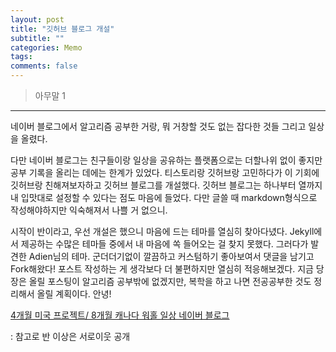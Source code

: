 ```yaml
---
layout: post
title: "깃허브 블로그 개설"
subtitle: ""
categories: Memo
tags:
comments: false
---
```


> 아무말 1

---

네이버 블로그에서 알고리즘 공부한 거랑, 뭐 거창할 것도 없는 잡다한 것들 그리고 일상을 올렸다.

다만 네이버 블로그는 친구들이랑 일상을 공유하는 플랫폼으로는 더할나위 없이 좋지만 공부 기록을 올리는 데에는 한계가 있었다. 티스토리랑 깃허브랑 고민하다가 이 기회에 깃허브랑 친해져보자하고 깃허브 블로그를 개설했다. 깃허브 블로그는 하나부터 열까지 내 입맛대로 설정할 수 있다는 점도 마음에 들었다. 다만 글쓸 때 markdown형식으로 작성해야하지만 익숙해져서 나쁠 거 없으니.

시작이 반이라고, 우선 개설은 했으니 마음에 드는 테마를 열심히 찾아다녔다. Jekyll에서 제공하는 수많은 테마들 중에서 내 마음에 쏙 들어오는 걸 찾지 못했다. 그러다가 발견한 Adien님의 테마. 군더더기없이 깔끔하고 커스텀하기 좋아보여서 댓글을 남기고 Fork해왔다! 포스트 작성하는 게 생각보다 더 불편하지만 열심히 적응해보겠다. 지금 당장은 올릴 포스팅이 알고리즘 공부밖에 없겠지만, 복학을 하고 나면 전공공부한 것도 정리해서 올릴 계획이다. 안녕!

[4개월 미국 프로젝트/ 8개월 캐나다 워홀 일상 네이버 블로그](https://rannan09.blog.me)

: 참고로 반 이상은 서로이웃 공개
